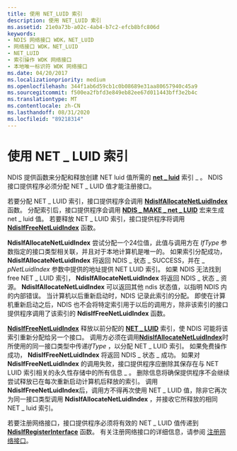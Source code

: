 ```yaml
---
title: 使用 NET_LUID 索引
description: 使用 NET_LUID 索引
ms.assetid: 21e0a73b-a02c-4ab4-b7c2-efcb8bfc806d
keywords:
- NDIS 网络接口 WDK，NET_LUID
- 网络接口 WDK，NET_LUID
- NET_LUID
- 索引操作 WDK 网络接口
- 本地唯一标识符 WDK 网络接口
ms.date: 04/20/2017
ms.localizationpriority: medium
ms.openlocfilehash: 344f1ab6d59cb1c0b08689e31aa80657940c45a9
ms.sourcegitcommit: f500ea2fbfd3e849eb82ee67d011443bff3e2b4c
ms.translationtype: MT
ms.contentlocale: zh-CN
ms.lasthandoff: 08/31/2020
ms.locfileid: "89218314"
---
```

# <a name="using-a-net_luid-index"></a>使用 NET \_ LUID 索引





NDIS 提供函数来分配和释放创建 NET luid 值所需的 [**net \_ luid**](/windows/desktop/api/ifdef/ns-ifdef-net_luid_lh) 索引 \_ 。 NDIS 接口提供程序必须分配 NET \_ LUID 值才能注册接口。

若要分配 NET \_ LUID 索引，接口提供程序会调用 [**NdisIfAllocateNetLuidIndex**](/windows-hardware/drivers/ddi/ndis/nf-ndis-ndisifallocatenetluidindex) 函数。 分配索引后，接口提供程序会调用 [**NDIS \_ MAKE \_ net \_ LUID**](/windows-hardware/drivers/ddi/ntddndis/nf-ntddndis-ndis_make_net_luid) 宏来生成 net \_ luid 值。 若要释放 NET \_ LUID 索引，接口提供程序将调用 [**NdisIfFreeNetLuidIndex**](/windows-hardware/drivers/ddi/ndis/nf-ndis-ndisiffreenetluidindex) 函数。

**NdisIfAllocateNetLuidIndex** 尝试分配一个24位值，此值与调用方在 *IfType* 参数指定的接口类型相关联，并且对于本地计算机是唯一的。 如果索引分配成功， **NdisIfAllocateNetLuidIndex** 将返回 NDIS \_ 状态 \_ SUCCESS，并在 \_ *pNetLuidIndex* 参数中提供的地址提供 NET LUID 索引。 如果 NDIS 无法找到 free NET \_ LUID 索引， **NdisIfAllocateNetLuidIndex** 将返回 NDIS \_ 状态 \_ 资源。 **NdisIfAllocateNetLuidIndex** 可以返回其他 ndis 状态值，以指明 NDIS 内的内部错误。 当计算机以后重新启动时，NDIS 记录此索引的分配。 即使在计算机重新启动之后，NDIS 也不会将特定索引用于以后的调用方，除非该索引的接口提供程序调用了该索引的 **NdisIfFreeNetLuidIndex** 函数。

[**NdisIfFreeNetLuidIndex**](/windows-hardware/drivers/ddi/ndis/nf-ndis-ndisiffreenetluidindex) 释放以前分配的 [**NET \_ LUID**](/windows/desktop/api/ifdef/ns-ifdef-net_luid_lh) 索引，使 NDIS 可能将该索引重新分配给另一个接口。 调用方必须在调用[**NdisIfAllocateNetLuidIndex**](/windows-hardware/drivers/ddi/ndis/nf-ndis-ndisifallocatenetluidindex)时所使用的同一接口类型中传递*IfType* ，以分配 NET \_ LUID 索引。 如果免费操作成功， **NdisIfFreeNetLuidIndex** 将返回 NDIS \_ 状态 \_ 成功。 如果对 **NdisIfFreeNetLuidIndex** 的调用失败，接口提供程序应删除其保存在与 NET LUID 索引相关的永久性存储中的所有信息 \_ 。 删除信息将确保提供程序不会继续尝试释放已在每次重新启动计算机后释放的索引。 调用 **NdisIfFreeNetLuidIndex**后，调用方不得再次使用 NET \_ LUID 值，除非它再次为同一接口类型调用 **NdisIfAllocateNetLuidIndex** ，并接收它所释放的相同 NET \_ luid 索引。

若要注册网络接口，接口提供程序必须将有效的 NET \_ LUID 值传递到 [**NdisIfRegisterInterface**](/windows-hardware/drivers/ddi/ndis/nf-ndis-ndisifregisterinterface) 函数。 有关注册网络接口的详细信息，请参阅 [注册网络接口](registering-a-network-interface.md)。

 

